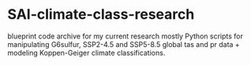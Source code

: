 # SAI-climate-class-research
blueprint code archive for my current research
mostly Python scripts for manipulating G6sulfur, SSP2-4.5 and SSP5-8.5 global tas and pr data + modeling Koppen-Geiger climate classifications.
